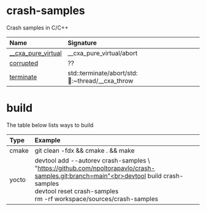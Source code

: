 # crash-samples
Crash samples in C/C++

| Name | Signature |
| :-------- | :-------- |
| [__cxa_pure_virtual](__cxa_pure_virtual) | __cxa_pure_virtual/abort |
| [corrupted](corrupted) | ?? |
| [terminate](terminate) | std::terminate/abort/std::thread::~thread/__cxa_throw |

# build
The table below lists ways to build

| Type | Example |
| :-------- | :-------- |
| cmake | git clean -fdx && cmake . && make |
| yocto | devtool add --autorev crash-samples \\<br>"https://github.com/npoltorapavlo/crash-samples.git;branch=main"<br>devtool build crash-samples<br>devtool reset crash-samples<br>rm -rf workspace/sources/crash-samples |
